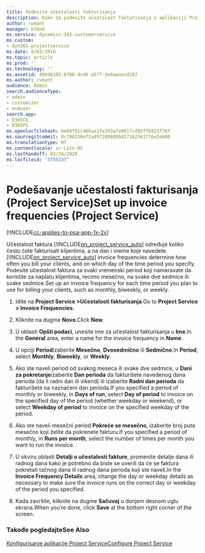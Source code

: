 ```yaml
---
title: Podesite učestalosti fakturisanja
description: Kako da podesite učestalost fakturisanja u aplikaciji Project Service
author: rumant
manager: kfend
ms.service: dynamics-365-customerservice
ms.custom:
- dyn365-projectservice
ms.date: 8/03/2018
ms.topic: article
ms.prod: ''
ms.technology: ''
ms.assetid: 49498392-6780-4cd6-a57f-da9aeaecd287
ms.author: rumant
audience: Admin
search.audienceType:
- admin
- customizer
- enduser
search.app:
- D365CE
- D365PS
ms.openlocfilehash: be60f81c46baa1fe293a7e0617cd92ffb923f76f
ms.sourcegitcommit: 8c786230ef2a497280885b827162561776e2eb00
ms.translationtype: HT
ms.contentlocale: sr-Latn-RS
ms.lasthandoff: 03/24/2020
ms.locfileid: "3755137"
---
```

# <a name="set-up-invoice-frequencies-project-service"></a><span data-ttu-id="577bb-103">Podešavanje učestalosti fakturisanja (Project Service)</span><span class="sxs-lookup"><span data-stu-id="577bb-103">Set up invoice frequencies (Project Service)</span></span>

[!INCLUDE[cc-applies-to-psa-app-1x-2x](../includes/cc-applies-to-psa-app-1x-2x.md)]

<span data-ttu-id="577bb-104">Učestalost faktura [!INCLUDE[pn_project_service_auto](../includes/pn-project-service-auto.md)] određuje koliko često ćete fakturisati klijentima, a na dan i vreme koje navedete.</span><span class="sxs-lookup"><span data-stu-id="577bb-104">[!INCLUDE[pn_project_service_auto](../includes/pn-project-service-auto.md)] invoice frequencies determine how often you bill your clients, and on which day of the time period you specify.</span></span> <span data-ttu-id="577bb-105">Podesite učestalost faktura za svaki vremenski period koji nameravate da koristite za naplatu klijentima, recimo mesečno, na svake dve sedmice ili svake sedmice.</span><span class="sxs-lookup"><span data-stu-id="577bb-105">Set up an invoice frequency for each time period you plan to use for billing your clients, such as monthly, biweekly, or weekly.</span></span>  
  
1.  <span data-ttu-id="577bb-106">Idite na **Project Service >Učestalosti fakturisanja**.</span><span class="sxs-lookup"><span data-stu-id="577bb-106">Go to **Project Service > Invoice Frequencies**.</span></span>  
  
2.  <span data-ttu-id="577bb-107">Kliknite na dugme **Novo**.</span><span class="sxs-lookup"><span data-stu-id="577bb-107">Click **New**.</span></span>  
  
3.  <span data-ttu-id="577bb-108">U oblasti **Opšti podaci**, unesite ime za učestalost fakturisanja u **Ime**.</span><span class="sxs-lookup"><span data-stu-id="577bb-108">In the **General** area, enter a name for the invoice frequency in **Name**.</span></span>  
  
4.  <span data-ttu-id="577bb-109">U opciji **Period**izaberite **Mesečno**, **Dvosedmično** ili **Sedmično**.</span><span class="sxs-lookup"><span data-stu-id="577bb-109">In **Period**, select **Monthly**, **Biweekly**, or **Weekly**.</span></span>  
  
5.  <span data-ttu-id="577bb-110">Ako ste naveli period od svakog meseca ili svake dve sedmice, u **Dani za pokretanje**izaberite **Dan perioda** da fakturišete navedenog dana perioda (da li radni dan ili vikend) ili izaberite **Radni dan perioda** da fakturišete na naznačeni dan perioda.</span><span class="sxs-lookup"><span data-stu-id="577bb-110">If you specified a period of monthly or biweekly, in **Days of run**, select **Day of period** to invoice on the specified day of the period (whether weekday or weekend), or select **Weekday of period** to invoice on the specified weekday of the period.</span></span>  
  
6.  <span data-ttu-id="577bb-111">Ako ste naveli mesečni period **Pokreće se mesečno**, izaberite broj puta mesečno koji želite da pokrenete fakturu.</span><span class="sxs-lookup"><span data-stu-id="577bb-111">If you specified a period of monthly, in **Runs per month**, select the number of times per month you want to run the invoice.</span></span>  
  
7.  <span data-ttu-id="577bb-112">U okviru oblasti **Detalji o učestalosti fakture**, promenite detalje dana ili radnog dana kako je potrebno da biste se uverili da će se faktura pokretati tačnog dana ili radnog dana perioda koji ste naveli.</span><span class="sxs-lookup"><span data-stu-id="577bb-112">In the **Invoice Frequency Details** area, change the day or weekday details as necessary to make sure the invoice runs on the correct day or weekday of the period you specified.</span></span>  
  
8.  <span data-ttu-id="577bb-113">Kada završite, kliknite na dugme **Sačuvaj** u donjem desnom uglu ekrana.</span><span class="sxs-lookup"><span data-stu-id="577bb-113">When you’re done, click **Save** at the bottom right corner of the screen.</span></span>  
  
### <a name="see-also"></a><span data-ttu-id="577bb-114">Takođe pogledajte</span><span class="sxs-lookup"><span data-stu-id="577bb-114">See Also</span></span>  
 [<span data-ttu-id="577bb-115">Konfigurisanje aplikacije Project Service</span><span class="sxs-lookup"><span data-stu-id="577bb-115">Configure Project Service</span></span>](../project-service/configure.md)
